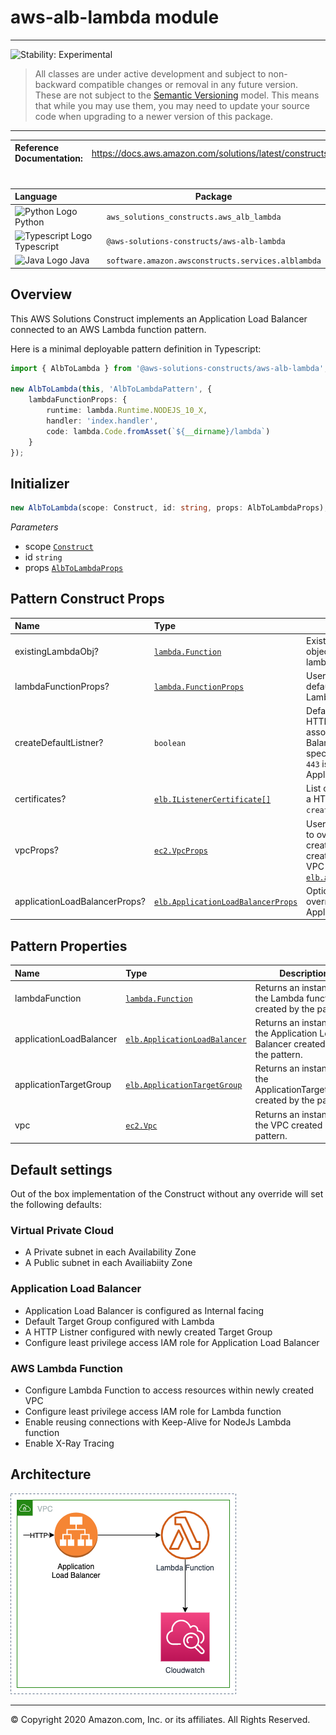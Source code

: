 # aws-alb-lambda module
<!--BEGIN STABILITY BANNER-->

---

![Stability: Experimental](https://img.shields.io/badge/stability-Experimental-important.svg?style=for-the-badge)

> All classes are under active development and subject to non-backward compatible changes or removal in any
> future version. These are not subject to the [Semantic Versioning](https://semver.org/) model.
> This means that while you may use them, you may need to update your source code when upgrading to a newer version of this package.

---
<!--END STABILITY BANNER-->

| **Reference Documentation**:| <span style="font-weight: normal">https://docs.aws.amazon.com/solutions/latest/constructs/</span>|
|:-------------|:-------------|
<div style="height:8px"></div>

| **Language**     | **Package**        |
|:-------------|-----------------|
|![Python Logo](https://docs.aws.amazon.com/cdk/api/latest/img/python32.png) Python|`aws_solutions_constructs.aws_alb_lambda`|
|![Typescript Logo](https://docs.aws.amazon.com/cdk/api/latest/img/typescript32.png) Typescript|`@aws-solutions-constructs/aws-alb-lambda`|
|![Java Logo](https://docs.aws.amazon.com/cdk/api/latest/img/java32.png) Java|`software.amazon.awsconstructs.services.alblambda`|

## Overview

This AWS Solutions Construct implements an Application Load Balancer connected to an AWS Lambda function pattern.

Here is a minimal deployable pattern definition in Typescript:

``` typescript
import { AlbToLambda } from '@aws-solutions-constructs/aws-alb-lambda';

new AlbToLambda(this, 'AlbToLambdaPattern', {
    lambdaFunctionProps: {
        runtime: lambda.Runtime.NODEJS_10_X,
        handler: 'index.handler',
        code: lambda.Code.fromAsset(`${__dirname}/lambda`)
    }
});

```

## Initializer

``` typescript
new AlbToLambda(scope: Construct, id: string, props: AlbToLambdaProps);
```

_Parameters_

* scope [`Construct`](https://docs.aws.amazon.com/cdk/api/latest/docs/@aws-cdk_core.Construct.html)
* id `string`
* props [`AlbToLambdaProps`](#pattern-construct-props)

## Pattern Construct Props

| **Name**     | **Type**        | **Description** |
|:-------------|:----------------|-----------------|
|existingLambdaObj?|[`lambda.Function`](https://docs.aws.amazon.com/cdk/api/latest/docs/@aws-cdk_aws-lambda.Function.html)|Existing instance of Lambda Function object, if this is set then the lambdaFunctionProps is ignored.|
|lambdaFunctionProps?|[`lambda.FunctionProps`](https://docs.aws.amazon.com/cdk/api/latest/docs/@aws-cdk_aws-lambda.FunctionProps.html)|User provided props to override the default props of the newly created Lambda function.|
|createDefaultListner?|`boolean`|Default value set to `true`. Creates a HTTP Listener on `port 80` and associates to the Application Load Balancer. If `certificates` property is specified, a HTTPS Listener on `port 443` is created and associated to Application Load Balancer.|
|certificates?|[`elb.IListenerCertificate[]`](https://docs.aws.amazon.com/cdk/api/latest/docs/@aws-cdk_aws-elasticloadbalancingv2.IListenerCertificate.html)| List of ACM cert ARNs. Used to create a HTTPS Listener on `port 443` if `createDefaultListner` is set to `true`|
|vpcProps?|[`ec2.VpcProps`](https://docs.aws.amazon.com/cdk/api/latest/docs/@aws-cdk_aws-ec2.VpcProps.html)|User provided VPC props that are used to override the default provide used for creating a new VPC. A new VPC is created if user doesn't provide existing VPC details [`elb.applicationLoadBalancerProps.vpc`](https://docs.aws.amazon.com/cdk/api/latest/docs/@aws-cdk_aws-elasticloadbalancingv2.ApplicationLoadBalancerProps.html).|
|applicationLoadBalancerProps?|[`elb.ApplicationLoadBalancerProps`](https://docs.aws.amazon.com/cdk/api/latest/docs/@aws-cdk_aws-elasticloadbalancingv2.ApplicationLoadBalancerProps.html)|Optional user-provided props to override the default props for the Application Load Balancer.|

## Pattern Properties

| **Name**     | **Type**        | **Description** |
|:-------------|:----------------|-----------------|
|lambdaFunction|[`lambda.Function`](https://docs.aws.amazon.com/cdk/api/latest/docs/@aws-cdk_aws-lambda.Function.html)|Returns an instance of the Lambda function created by the pattern.|
|applicationLoadBalancer|[`elb.ApplicationLoadBalancer`](https://docs.aws.amazon.com/cdk/api/latest/docs/@aws-cdk_aws-elasticloadbalancingv2.ApplicationLoadBalancer.html)|Returns an instance of the Application Load Balancer created by the pattern.|
|applicationTargetGroup|[`elb.ApplicationTargetGroup`](https://docs.aws.amazon.com/cdk/api/latest/docs/@aws-cdk_aws-elasticloadbalancingv2.ApplicationTargetGroup.html)|Returns an instance of the ApplicationTargetGroup created by the pattern.|
|vpc|[`ec2.Vpc`](https://docs.aws.amazon.com/cdk/api/latest/docs/@aws-cdk_aws-ec2.Vpc.html)|Returns an instance of the VPC created by the pattern.|

## Default settings

Out of the box implementation of the Construct without any override will set the following defaults:

### Virtual Private Cloud

* A Private subnet in each Availability Zone
* A Public subnet in each Availiabiity Zone

### Application Load Balancer

* Application Load Balancer is configured as Internal facing
* Default Target Group configured with Lambda
* A HTTP Listner configured with newly created Target Group
* Configure least privilege access IAM role for Application Load Balancer

### AWS Lambda Function

* Configure Lambda Function to access resources within newly created VPC
* Configure least privilege access IAM role for Lambda function
* Enable reusing connections with Keep-Alive for NodeJs Lambda function
* Enable X-Ray Tracing

## Architecture

![Architecture Diagram](architecture.png)

***
&copy; Copyright 2020 Amazon.com, Inc. or its affiliates. All Rights Reserved.
